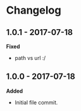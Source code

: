# Changelog

## 1.0.1 - 2017-07-18
**Fixed**

* path vs url :/

## 1.0.0 - 2017-07-18
**Added**

* Initial file commit.
